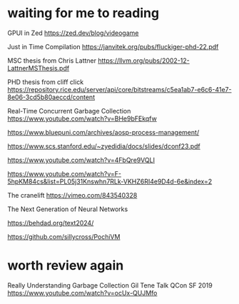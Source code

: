 
# waiting for me to reading

GPUI in Zed
https://zed.dev/blog/videogame

Just in Time Compilation
https://janvitek.org/pubs/fluckiger-phd-22.pdf

MSC thesis from Chris Lattner
https://llvm.org/pubs/2002-12-LattnerMSThesis.pdf

PHD thesis from cliff click
https://repository.rice.edu/server/api/core/bitstreams/c5ea1ab7-e6c6-41e7-8e06-3cd5b80aeccd/content

Real-Time Concurrent Garbage Collection
https://www.youtube.com/watch?v=BHe9bFEkqfw

https://www.bluepuni.com/archives/aosp-process-management/

https://www.scs.stanford.edu/~zyedidia/docs/slides/dconf23.pdf

https://www.youtube.com/watch?v=4FbQre9VQLI

https://www.youtube.com/watch?v=F-5hpKM84cs&list=PL05j31Knswhn7RLk-VKHZ6RI4e9D4d-6e&index=2

The cranelift
https://vimeo.com/843540328

The Next Generation of Neural Networks

https://behdad.org/text2024/

https://github.com/sillycross/PochiVM


# worth review again

Really Understanding Garbage Collection Gil Tene Talk QCon SF 2019
https://www.youtube.com/watch?v=ocUx-QUJMfo
